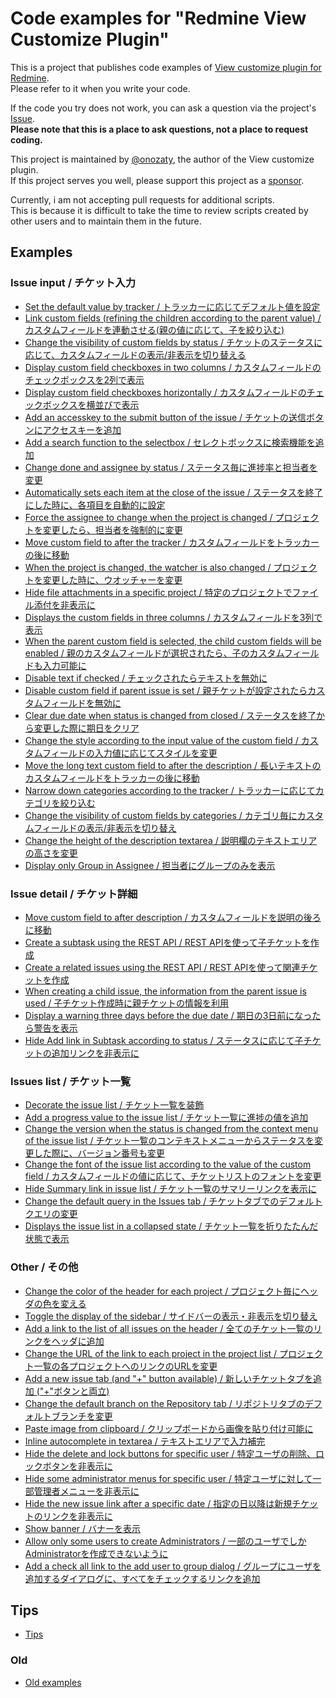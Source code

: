 # Code examples for "Redmine View Customize Plugin"

This is a project that publishes code examples of [View customize plugin for Redmine](https://github.com/onozaty/redmine-view-customize).  
Please refer to it when you write your code.

If the code you try does not work, you can ask a question via the project's [Issue](https://github.com/onozaty/redmine-view-customize-scripts/issues).  
**Please note that this is a place to ask questions, not a place to request coding.**

This project is maintained by [@onozaty](https://github.com/onozaty), the author of the View customize plugin.  
If this project serves you well, please support this project as a [sponsor](https://github.com/sponsors/onozaty).

Currently, i am not accepting pull requests for additional scripts.  
This is because it is difficult to take the time to review scripts created by other users and to maintain them in the future.

## Examples 

### Issue input / チケット入力

* [Set the default value by tracker / トラッカーに応じてデフォルト値を設定](./examples/0003.set_default_value_by_tracker/example.md)  
* [Link custom fields (refining the children according to the parent value) / カスタムフィールドを連動させる(親の値に応じて、子を絞り込む)](./examples/0007.link_custom_fields/example.md)  
* [Change the visibility of custom fields by status / チケットのステータスに応じて、カスタムフィールドの表示/非表示を切り替える](./examples/0008.change_custom_field_visibility_by_status/example.md)
* [Display custom field checkboxes in two columns / カスタムフィールドのチェックボックスを2列で表示](./examples/0011.custom_field_checkbox_two_columns/example.md)
* [Display custom field checkboxes horizontally / カスタムフィールドのチェックボックスを横並びで表示](./examples/0012.custom_field_checkbox_horizontally/example.md)
* [Add an accesskey to the submit button of the issue / チケットの送信ボタンにアクセスキーを追加](./examples/0017.add_accesskey_on_issue_submit_button/example.md)
* [Add a search function to the selectbox / セレクトボックスに検索機能を追加](./examples/0018.add_search_function_to_selectbox/example.md)
* [Change done and assignee by status / ステータス毎に進捗率と担当者を変更](./examples/0019.change_done_and_assignee_by_status/example.md)
* [Automatically sets each item at the close of the issue / ステータスを終了にした時に、各項目を自動的に設定](./examples/0020.when_status_closed_set_items/example.md)
* [Force the assignee to change when the project is changed / プロジェクトを変更したら、担当者を強制的に変更](./examples/0026.force_assignee_change_when_project_changed/example.md)
* [Move custom field to after the tracker / カスタムフィールドをトラッカーの後に移動](./examples/0027.move_custom_field_to_after_tracker/example.md)
* [When the project is changed, the watcher is also changed / プロジェクトを変更した時に、ウオッチャーを変更](./examples/0028.when_project_changed_watcher_also_changed/example.md)
* [Hide file attachments in a specific project / 特定のプロジェクトでファイル添付を非表示に](./examples/0029.hide_attachments_form/example.md)
* [Displays the custom fields in three columns / カスタムフィールドを3列で表示](./examples/0030.change_3column_custom_fields/example.md)
* [When the parent custom field is selected, the child custom fields will be enabled / 親のカスタムフィールドが選択されたら、子のカスタムフィールドも入力可能に](./examples/0031.enable_child_when_parent_selected/example.md)
* [Disable text if checked / チェックされたらテキストを無効に](./examples/0033.disable_text_if_checked/example.md)
* [Disable custom field if parent issue is set / 親チケットが設定されたらカスタムフィールドを無効に](./examples/0038.disable_custom_field_if_parent_issue_is_set/example.md)
* [Clear due date when status is changed from closed / ステータスを終了から変更した際に期日をクリア](./examples/0042.clear_due_date_when_status_changed_from_closed/example.md)
* [Change the style according to the input value of the custom field / カスタムフィールドの入力値に応じてスタイルを変更](./examples/0043.change_style_according_to_input_value/example.md)
* [Move the long text custom field to after the description / 長いテキストのカスタムフィールドをトラッカーの後に移動](./examples/0045.move_long_text_custom_field_to_after_description/example.md)
* [Narrow down categories according to the tracker / トラッカーに応じてカテゴリを絞り込む](./examples/0046.narrow_down_categories_according_to_tracker/example.md)
* [Change the visibility of custom fields by categories / カテゴリ毎にカスタムフィールドの表示/非表示を切り替え](./examples/0047.change_visibility_of_custom_fields_by_categories/example.md)
* [Change the height of the description textarea / 説明欄のテキストエリアの高さを変更](./examples/0049.change_height_of_description_textarea/example.md)
* [Display only Group in Assignee / 担当者にグループのみを表示](./examples/0050.display_only_group_in_assignee/example.md)

### Issue detail / チケット詳細

* [Move custom field to after description / カスタムフィールドを説明の後ろに移動](./examples/0014.move_custom_field_to_after_description/example.md)
* [Create a subtask using the REST API / REST APIを使って子チケットを作成](./examples/0021.create_subtasks_using_rest_api/example.md)
* [Create a related issues using the REST API / REST APIを使って関連チケットを作成](./examples/0022.create_related_issues_using_rest_api/example.md)
* [When creating a child issue, the information from the parent issue is used / 子チケット作成時に親チケットの情報を利用](./examples/0023.when_create_child_use_parent_infomation/example.md)
* [Display a warning three days before the due date / 期日の3日前になったら警告を表示](./examples/0032.display_warning_3days_before_due_date/example.md)
* [Hide Add link in Subtask according to status / ステータスに応じて子チケットの追加リンクを非表示に](./examples/0051.hide_add_link_in_subtask_according_to_status/example.md)

### Issues list / チケット一覧

* [Decorate the issue list / チケット一覧を装飾](./examples/0002.decorate_issue_list/example.md)  
* [Add a progress value to the issue list / チケット一覧に進捗の値を追加](./examples/0010.add_progress_value_to_issue_list/example.md)  
* [Change the version when the status is changed from the context menu of the issue list / チケット一覧のコンテキストメニューからステータスを変更した際に、バージョン番号も変更](./examples/0013.change_version_when_status_change_from_context_menu/example.md)
* [Change the font of the issue list according to the value of the custom field / カスタムフィールドの値に応じて、チケットリストのフォントを変更](./examples/0016.change_font_of_issue_list_by_custom_field/example.md)
* [Hide Summary link in issue list / チケット一覧のサマリーリンクを表示に](./examples/0037.hide_summary_link_in_issue_list/example.md)
* [Change the default query in the Issues tab / チケットタブでのデフォルトクエリの変更](./examples/0039.change_default_query_in_issues_tab/example.md)
* [Displays the issue list in a collapsed state / チケット一覧を折りたたんだ状態で表示](./examples/0040.displays_issue_list_in_collapsed/example.md)

### Other / その他

* [Change the color of the header for each project / プロジェクト毎にヘッダの色を変える](./examples/0001.change_header_color_by_project/example.md)  
* [Toggle the display of the sidebar / サイドバーの表示・非表示を切り替え](./examples/0004.toggle_sidebar/example.md)  
* [Add a link to the list of all issues on the header / 全てのチケット一覧のリンクをヘッダに追加](./examples/0005.add_issues_link_on_header/example.md)  
* [Change the URL of the link to each project in the project list / プロジェクト一覧の各プロジェクトへのリンクのURLを変更](./examples/0006.change_project_link_url/example.md)  
* [Add a new issue tab (and "+" button available) / 新しいチケットタブを追加 ("+"ボタンと両立)](./examples/0009.add_new_issue_tab/example.md)  
* [Change the default branch on the Repository tab / リポジトリタブのデフォルトブランチを変更](./examples/0015.change_default_branch_on_repository_tab/example.md)  
* [Paste image from clipboard / クリップボードから画像を貼り付け可能に](./examples/0024.paste_image_from_clipboard/example.md)  
* [Inline autocomplete in textarea / テキストエリアで入力補完](./examples/0025.auto_complete_in_textarea/example.md)  
* [Hide the delete and lock buttons for specific user / 特定ユーザの削除、ロックボタンを非表示に](./examples/0034.hide_delete_and_lock_buttons_for_specific_user/example.md)  
* [Hide some administrator menus for specific user / 特定ユーザに対して一部管理者メニューを非表示に](./examples/0035.hide_some_administrator_menus_for_specific_user/example.md)  
* [Hide the new issue link after a specific date / 指定の日以降は新規チケットのリンクを非表示に](./examples/0036.hide_new_issue_link_after_specific_date/example.md)
* [Show banner / バナーを表示](./examples/0041.show_banner/example.md)
* [Allow only some users to create Administrators / 一部のユーザでしかAdministratorを作成できないように](./examples/0044.allow_only_some_users_to_create_admin/example.md)  
* [Add a check all link to the add user to group dialog / グループにユーザを追加するダイアログに、すべてをチェックするリンクを追加](./examples/0048.add_check_all_link_to_add_user_to_group/example.md)  

## Tips

* [Tips](./tips/tips.md)

### Old

* [Old examples](./old-examples/)

